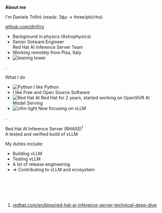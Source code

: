 **About me**

I'm Daniele Trifirò (reads: 3ϕρ → three/phi/rho)

<i class="fa fa-github"></i> [github.com/dtrifiro](https://github.com/dtrifiro)

- Background in physics (Astrophysics)
- Senior Sotware Engineer <br> Red Hat AI Inference Server Team
- Working remotely from Pisa, Italy
- ![leaning tower](static/italy-pisa-leaning-tower.jpg) <!-- .element: style="display: block; height: 5em; padding: 0; margin: 0 auto;" -->

.

What I do

- ![Python](static/python-logo.png) <!-- .element: style="height: 1em; padding: 0; margin: 0" --> I like Python
- I like Free and Open Source Software
- ![Red Hat](static/favicon.ico) <!-- .element: style="height: 1em; padding: 0; margin: 0" --> At Red Hat for 2 years, started working on OpenShift AI Model Serving
- ![vllm-light](static/vllm-logo.png)<!-- .element: style="height: 1em; padding:0; margin: 0;" --> Now focusing on vLLM

.

<i class='fa fa-redhat'></i> Red Hat AI Inference Server (RHAIIS)<sup>1</sup>
<br>
A tested and verified build of vLLM

My duties include:

- Building vLLM
- Testing vLLM
- A lot of release engineering
-  ⇒ Contributing to vLLM and ecosystem

<br>
<br>
<br>
<br>

1. [redhat.com/en/blog/red-hat-ai-inference-server-technical-deep-dive](https://www.redhat.com/en/blog/red-hat-ai-inference-server-technical-deep-dive)
